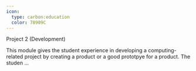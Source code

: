 ```yaml
---
icon:
  type: carbon:education
  color: 78909C
---
```

Project 2 (Development)

This module gives the student experience in developing a computing-related project by creating a product or a good prototpye for a product. The studen ... 
